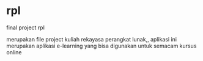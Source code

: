 rpl
===

final project rpl

merupakan file project kuliah rekayasa perangkat lunak,,
aplikasi ini merupakan aplikasi e-learning yang bisa digunakan untuk semacam kursus online

